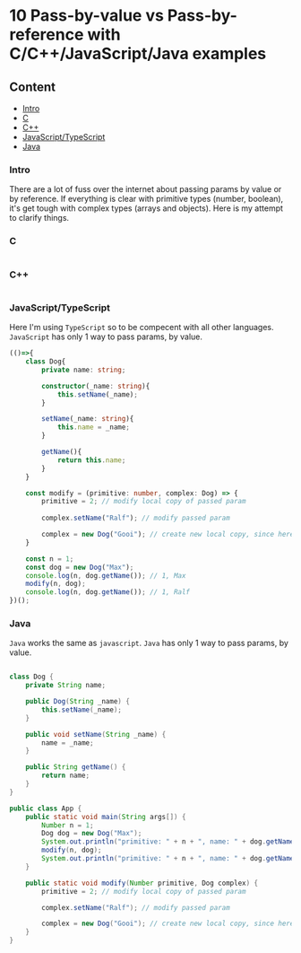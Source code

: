 # 10 Pass-by-value vs Pass-by-reference with C/C++/JavaScript/Java examples

## Content
* [Intro](#intro)
* [C](#c)
* [C++](#c++)
* [JavaScript/TypeScript](#javascript/typescript)
* [Java](#java)

### Intro

There are a lot of fuss over the internet about passing params by value or by reference. If everything is clear with primitive types (number, boolean), it's get tough with complex types (arrays and objects).
Here is my attempt to clarify things.

### C

```c
```

### C++

```c++
```


### JavaScript/TypeScript

Here I'm using `TypeScript` so to be compecent with all other languages. `JavaScript` has only 1 way to pass params, by value.

```typescript
(()=>{
    class Dog{
        private name: string;

        constructor(_name: string){
            this.setName(_name);
        }

        setName(_name: string){
            this.name = _name;
        }

        getName(){
            return this.name;
        }
    }

    const modify = (primitive: number, complex: Dog) => {
        primitive = 2; // modify local copy of passed param
        
        complex.setName("Ralf"); // modify passed param

        complex = new Dog("Gooi"); // create new local copy, since here all is done with newly created local copy
    }

    const n = 1;
    const dog = new Dog("Max");
    console.log(n, dog.getName()); // 1, Max
    modify(n, dog);
    console.log(n, dog.getName()); // 1, Ralf
})();
```

### Java

`Java` works the same as `javascript`. `Java` has only 1 way to pass params, by value.

```java

class Dog {
    private String name;

    public Dog(String _name) {
        this.setName(_name);
    }

    public void setName(String _name) {
        name = _name;
    }

    public String getName() {
        return name;
    }
}

public class App {
    public static void main(String args[]) {
        Number n = 1;
        Dog dog = new Dog("Max");
        System.out.println("primitive: " + n + ", name: " + dog.getName());
        modify(n, dog);
        System.out.println("primitive: " + n + ", name: " + dog.getName());
    }

    public static void modify(Number primitive, Dog complex) {
        primitive = 2; // modify local copy of passed param

        complex.setName("Ralf"); // modify passed param

        complex = new Dog("Gooi"); // create new local copy, since here all is done with newly created local copy
    }
}
```
















